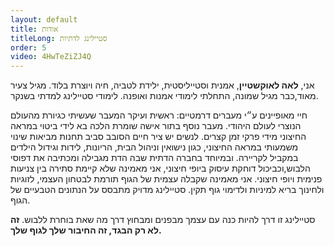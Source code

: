 ```yaml
---
layout: default
title: אודות
titleLong: סטיילינג לדתיות
order: 5
video: 4HwTeZiZJ4Q
---
```


אני, **לאה לאוקשטיין**, אמנית וסטייליסטית, ילידת לטביה, חיה ויוצרת בלוד. מגיל צעיר מאוד,כבר מגיל שמונה, התחלתי לימודי אמנות ואופנה. לימודי סטיילינג למדתי בשנקר.

חיי מאופיינים ע״י מעברים דרמטיים: ראשית ועיקר המעבר שעשיתי כגיורת מהעולם הנוצרי לעולם היהודי. מעבר נוסף בתור אישה שומרת הלכה בא לידי ביטוי במראה החיצוני מידי פרקי זמן קצרים. לנשים יש ציר חיים הסובב סביב תחנות מביאות שינוי משמעותי במראה החיצוני, כגון נישואין וניהול הבית, הריונות, לידות וגידול הילדים במקביל לקריירה. ובמיוחד בחברה הדתית שבה הדת מגבילה ומכתיבה את דפוסי הלבוש,וכביכול דוחקת עיסוק ביופי חיצוני, אני מאמינה שלא קיימת סתירה בין צניעות פנימית ויופי חיצוני. אני מאמינה שקבלה עצמית של הגוף תורמת לבטחון העצמי, לזוגיות ולחינוך בריא למיניות ולדימוי גוף תקין. סטיילינג מדויק מתבסס על הנתונים הטבעיים של הגוף.

סטיילינג זו דרך להיות כנה עם עצמך מבפנים ומבחוץ דרך מה שאת בוחרת ללבוש. **זה לא רק הבגד, זה החיבור שלך לגוף שלך.**
